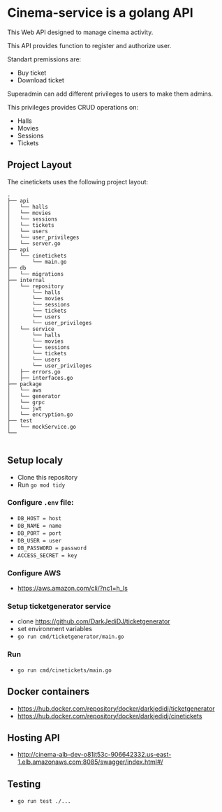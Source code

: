 # Cinema-service is a golang API
  This Web API designed to manage cinema activity.
  
  This API provides function to register and authorize user.
  
  Standart premissions are:
  * Buy ticket
  * Download ticket
  
  Superadmin can add different privileges to users to make them admins.
  
  This privileges provides CRUD operations on:
  * Halls
  * Movies
  * Sessions
  * Tickets
  
## Project Layout

The cinetickets uses the following project layout:
```
.
├── api                  
│   └── halls
│   └── movies 
│   └── sessions 
│   └── tickets
│   └── users
│   └── user_privileges
│   └── server.go 
├── api
│   └── cinetickets
│       └── main.go
├── db
│   └── migrations
├── internal
│   └── repository
│       └── halls
│       └── movies 
│       └── sessions 
│       └── tickets
│       └── users
│       └── user_privileges
│   └── service
│       └── halls
│       └── movies 
│       └── sessions 
│       └── tickets
│       └── users
│       └── user_privileges             
│   ├── errors.go           
│   ├── interfaces.go                      
├── package
│   └── aws
│   └── generator
│   └── grpc
│   └── jwt
│   └── encryption.go
├── test
│   └── mockService.go
└──
            
```

## Setup localy

* Clone this repository
* Run `go mod tidy`

### Configure `.env` file:

* `DB_HOST = host`
* `DB_NAME = name`
* `DB_PORT = port`
* `DB_USER = user`
* `DB_PASSWORD = password`
* `ACCESS_SECRET = key`

### Configure AWS
* https://aws.amazon.com/cli/?nc1=h_ls

### Setup ticketgenerator service
* clone https://github.com/DarkJediDJ/ticketgenerator
* set environment variables
* `go run cmd/ticketgenerator/main.go`

### Run 
* `go run cmd/cinetickets/main.go`

## Docker containers
* https://hub.docker.com/repository/docker/darkjedidj/ticketgenerator
* https://hub.docker.com/repository/docker/darkjedidj/cinetickets

## Hosting API
* http://cinema-alb-dev-o81jt53c-906642332.us-east-1.elb.amazonaws.com:8085/swagger/index.html#/

## Testing 
* `go run test ./...`
